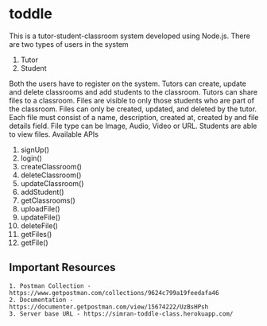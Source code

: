 # toddle


This is a tutor-student-classroom system developed using Node.js.
There are two types of users in the system

1. Tutor
2. Student

Both the users have to register on the system.
Tutors can create, update and delete classrooms and add students to the classroom.
Tutors can share files to a classroom. Files are visible to only those students who are part of the classroom.
Files can only be created, updated, and deleted by the tutor.
Each file must consist of a name, description, created at, created by and file details field.
File type can be Image, Audio, Video or URL.
Students are able to view files.
Available APIs

1.  signUp()
2.  login()
3.  createClassroom()
4.  deleteClassroom()
5.  updateClassroom()
6.  addStudent()
7.  getClassrooms()
8.  uploadFile()
9.  updateFile()
10. deleteFile()
11. getFiles()
12. getFile()

## Important Resources
    1. Postman Collection - https://www.getpostman.com/collections/9624c799a19feedafa46
    2. Documentation - https://documenter.getpostman.com/view/15674222/UzBsHPsh
    3. Server base URL - https://simran-toddle-class.herokuapp.com/
    
